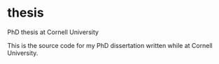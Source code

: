 # thesis
PhD thesis at Cornell University

This is the source code for my PhD dissertation written while at Cornell University.
